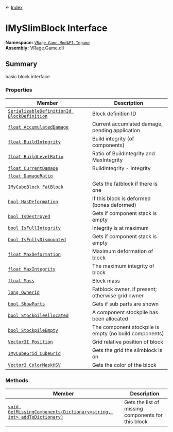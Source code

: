 ← [Index](index)
# IMySlimBlock Interface
**Namespace:** [`VRage.Game.ModAPI.Ingame`](VRage.Game.ModAPI.Ingame)  
**Assembly:** VRage.Game.dll  
## Summary
basic block interface
### Properties
|Member|Description|
|---|---|
|[`SerializableDefinitionId BlockDefinition`](VRage.Game.ModAPI.Ingame.BlockDefinition)|Block definition ID|
|[`float AccumulatedDamage`](VRage.Game.ModAPI.Ingame.AccumulatedDamage)|Current accumlated damage, pending application|
|[`float BuildIntegrity`](VRage.Game.ModAPI.Ingame.BuildIntegrity)|Build integrity (of components)|
|[`float BuildLevelRatio`](VRage.Game.ModAPI.Ingame.BuildLevelRatio)|Ratio of BuildIntegrity and MaxIntegrity|
|[`float CurrentDamage`](VRage.Game.ModAPI.Ingame.CurrentDamage)|BuildIntegrity - Integrity|
|[`float DamageRatio`](VRage.Game.ModAPI.Ingame.DamageRatio)||
|[`IMyCubeBlock FatBlock`](VRage.Game.ModAPI.Ingame.FatBlock)|Gets the fatblock if there is one|
|[`bool HasDeformation`](VRage.Game.ModAPI.Ingame.HasDeformation)|If this block is deformed (bones deformed)|
|[`bool IsDestroyed`](VRage.Game.ModAPI.Ingame.IsDestroyed)|Gets if component stack is empty|
|[`bool IsFullIntegrity`](VRage.Game.ModAPI.Ingame.IsFullIntegrity)|Integrity is at maximum|
|[`bool IsFullyDismounted`](VRage.Game.ModAPI.Ingame.IsFullyDismounted)|Gets if component stack is empty|
|[`float MaxDeformation`](VRage.Game.ModAPI.Ingame.MaxDeformation)|Maximum deformation of block|
|[`float MaxIntegrity`](VRage.Game.ModAPI.Ingame.MaxIntegrity)|The maximum integrity of block|
|[`float Mass`](VRage.Game.ModAPI.Ingame.Mass)|Block mass|
|[`long OwnerId`](VRage.Game.ModAPI.Ingame.OwnerId)|Fatblock owner, if present; otherwise grid owner|
|[`bool ShowParts`](VRage.Game.ModAPI.Ingame.ShowParts)|Gets if sub parts are shown|
|[`bool StockpileAllocated`](VRage.Game.ModAPI.Ingame.StockpileAllocated)|A component stockpile has been allocated|
|[`bool StockpileEmpty`](VRage.Game.ModAPI.Ingame.StockpileEmpty)|The component stockpile is empty (no build components)|
|[`Vector3I Position`](VRage.Game.ModAPI.Ingame.Position)|Grid relative position of block|
|[`IMyCubeGrid CubeGrid`](VRage.Game.ModAPI.Ingame.CubeGrid)|Gets the grid the slimblock is on|
|[`Vector3 ColorMaskHSV`](VRage.Game.ModAPI.Ingame.ColorMaskHSV)|Gets the color of the block|
### Methods
|Member|Description|
|---|---|
|[`void GetMissingComponents(Dictionary<string, int> addToDictionary)`](VRage.Game.ModAPI.Ingame.GetMissingComponents)|Gets the list of missing components for this block|
